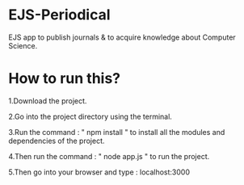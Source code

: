 # EJS-Periodical
EJS app to publish journals &amp; to acquire knowledge about Computer Science.

# How to run this?

1.Download the project.

2.Go into the project directory using the terminal.

3.Run the command : " npm install " to install all the modules and dependencies of the project.

4.Then run the command : " node app.js " to run the project.

5.Then go into your browser and type : localhost:3000
